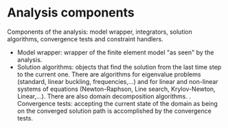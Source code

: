 Analysis components
===================

Components of the analysis: model wrapper, integrators, solution algorithms, convergence tests and constraint handlers.

- Model wrapper: wrapper of the finite element model "as seen" by the analysis.
- Solution algorithms: objects that find the solution from the last time step to the current one. There are algorithms for eigenvalue problems (standard, linear buckling, frequencies,...) and for linear and non-linear systems of equations (Newton-Raphson, Line search, Krylov-Newton, Linear,...). There are also domain decomposition algorithms.
. Convergence tests: accepting the current state of the domain as being on the converged solution path is accomplished by the convergence tests.
